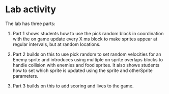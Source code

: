 # Lab activity
The lab has three parts:
1. Part 1 shows students how to use the pick random block in coordination with the on game update every X ms block to make sprites appear at regular intervals, but at random locations.
1. Part 2 builds on this to use pick random to set random velocities for an Enemy sprite and introduces using multiple on sprite overlaps blocks to handle collision with enemies and food sprites. It also shows students how to set which sprite is updated using the sprite and otherSprite parameters.
   
2. Part 3 builds on this to add scoring and lives to the game.

